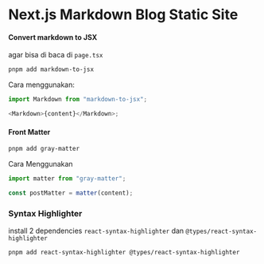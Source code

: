 # Next.js Markdown Blog Static Site

#### Convert markdown to JSX

agar bisa di baca di `page.tsx`

```bash
pnpm add markdown-to-jsx
```

Cara menggunakan:

```js
import Markdown from "markdown-to-jsx";

<Markdown>{content}</Markdown>;
```

#### Front Matter

```bash
pnpm add gray-matter
```

Cara Menggunakan

```js
import matter from "gray-matter";

const postMatter = matter(content);
```

### Syntax Highlighter

install 2 dependencies `react-syntax-highlighter` dan `@types/react-syntax-highlighter`

```bash
pnpm add react-syntax-highlighter @types/react-syntax-highlighter
```
